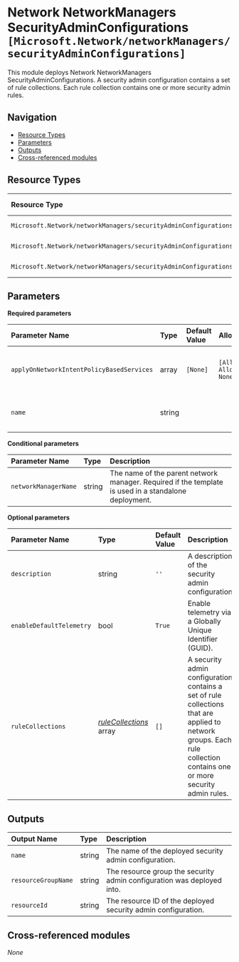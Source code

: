 # Network NetworkManagers SecurityAdminConfigurations `[Microsoft.Network/networkManagers/securityAdminConfigurations]`

This module deploys Network NetworkManagers SecurityAdminConfigurations.
A security admin configuration contains a set of rule collections. Each rule collection contains one or more security admin rules.

## Navigation

- [Resource Types](#Resource-Types)
- [Parameters](#Parameters)
- [Outputs](#Outputs)
- [Cross-referenced modules](#Cross-referenced-modules)

## Resource Types

| Resource Type | API Version |
| :-- | :-- |
| `Microsoft.Network/networkManagers/securityAdminConfigurations` | [2022-07-01](https://learn.microsoft.com/en-us/azure/templates/Microsoft.Network/2022-07-01/networkManagers/securityAdminConfigurations) |
| `Microsoft.Network/networkManagers/securityAdminConfigurations/ruleCollections` | [2022-07-01](https://learn.microsoft.com/en-us/azure/templates/Microsoft.Network/2022-07-01/networkManagers/securityAdminConfigurations/ruleCollections) |
| `Microsoft.Network/networkManagers/securityAdminConfigurations/ruleCollections/rules` | [2022-07-01](https://learn.microsoft.com/en-us/azure/templates/Microsoft.Network/2022-07-01/networkManagers/securityAdminConfigurations/ruleCollections/rules) |

## Parameters

**Required parameters**

| Parameter Name | Type | Default Value | Allowed Values | Description |
| :-- | :-- | :-- | :-- | :-- |
| `applyOnNetworkIntentPolicyBasedServices` | array | `[None]` | `[All, AllowRulesOnly, None]` | Enum list of network intent policy based services. |
| `name` | string |  |  | The name of the security admin configuration. |

**Conditional parameters**

| Parameter Name | Type | Description |
| :-- | :-- | :-- |
| `networkManagerName` | string | The name of the parent network manager. Required if the template is used in a standalone deployment. |

**Optional parameters**

| Parameter Name | Type | Default Value | Description |
| :-- | :-- | :-- | :-- |
| `description` | string | `''` | A description of the security admin configuration. |
| `enableDefaultTelemetry` | bool | `True` | Enable telemetry via a Globally Unique Identifier (GUID). |
| `ruleCollections` | _[ruleCollections](ruleCollections/README.md)_ array | `[]` | A security admin configuration contains a set of rule collections that are applied to network groups. Each rule collection contains one or more security admin rules. |


## Outputs

| Output Name | Type | Description |
| :-- | :-- | :-- |
| `name` | string | The name of the deployed security admin configuration. |
| `resourceGroupName` | string | The resource group the security admin configuration was deployed into. |
| `resourceId` | string | The resource ID of the deployed security admin configuration. |

## Cross-referenced modules

_None_
